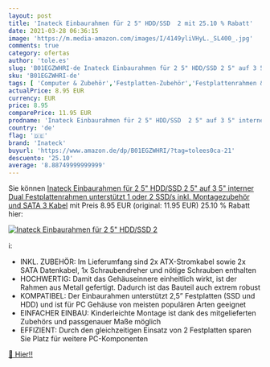 ```yaml
---
layout: post
title: 'Inateck Einbaurahmen für 2 5" HDD/SSD  2 mit 25.10 % Rabatt'
date: 2021-03-28 06:36:15
image: 'https://m.media-amazon.com/images/I/4149yliVHyL._SL400_.jpg'
comments: true
category: ofertas
author: 'tole.es'
slug: 'B01EGZWHRI-de Inateck Einbaurahmen für 2 5" HDD/SSD 2 5" auf 3 5"...'
sku: 'B01EGZWHRI-de'
tags: [ 'Computer & Zubehör','Festplatten-Zubehör','Festplattenrahmen & -gehäuse','Zubehör','inateck', ]
actualPrice: 8.95 EUR
currency: EUR
price: 8.95
comparePrice: 11.95 EUR
prodname: 'Inateck Einbaurahmen für 2 5" HDD/SSD  2 5" auf 3 5" interner Dual Festplattenrahmen  unterstützt 1 oder 2 SSD/s  inkl. Montagezubehör und SATA 3 Kabel'
country: 'de'
flag: '🇩🇪'
brand: 'Inateck'
buyurl: 'https://www.amazon.de/dp/B01EGZWHRI/?tag=tolees0ca-21'
descuento: '25.10'
average: '8.88749999999999'
---
```


Sie können [Inateck Einbaurahmen für 2 5" HDD/SSD  2 5" auf 3 5" interner Dual Festplattenrahmen  unterstützt 1 oder 2 SSD/s  inkl. Montagezubehör und SATA 3 Kabel](https://www.amazon.de/dp/B01EGZWHRI/?tag=tolees0ca-21) mit Preis 8.95 EUR (original: 11.95 EUR) 25.10 % Rabatt hier:

[![Inateck Einbaurahmen für 2 5" HDD/SSD  2](https://m.media-amazon.com/images/I/4149yliVHyL._SL400_.jpg)](https://www.amazon.de/dp/B01EGZWHRI/?tag=tolees0ca-21)

ℹ️:

- INKL. ZUBEHÖR: Im Lieferumfang sind 2x ATX-Stromkabel sowie 2x SATA Datenkabel, 1x Schraubendreher und nötige Schrauben enthalten
- HOCHWERTIG: Damit das Gehäuseinnere einheitlich wirkt, ist der Rahmen aus Metall gefertigt. Dadurch ist das Bauteil auch extrem robust
- KOMPATIBEL: Der Einbaurahmen unterstützt 2,5” Festplatten (SSD und HDD) und ist für PC Gehäuse von meisten populären Arten geeignet
- EINFACHER EINBAU: Kinderleichte Montage ist dank des mitgelieferten Zubehörs und passgenauer Maße möglich
- EFFIZIENT: Durch den gleichzeitigen Einsatz von 2 Festplatten sparen Sie Platz für weitere PC-Komponenten

[🛒 Hier!!](https://www.amazon.de/dp/B01EGZWHRI/?tag=tolees0ca-21)
